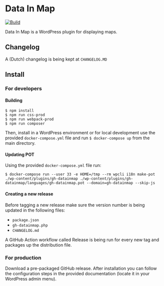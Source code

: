 # Data In Map

[![Build](https://github.com/OpenWebconcept/plugin-datainmap/actions/workflows/build.yml/badge.svg?branch=develop)](https://github.com/OpenWebconcept/plugin-datainmap/actions/workflows/build.yml)

Data In Map is a WordPress plugin for displaying maps.

## Changelog

A (Dutch) changelog is being kept at `CHANGELOG.MD`

## Install
### For developers

#### Building

````
$ npm install
$ npm run css-prod
$ npm run webpack-prod
$ npm run composer
````

Then, install in a WordPress environment or for local development use the provided `docker-compose.yml` file and run `$ docker-compose up` from the main directory.

#### Updating POT

Using the provided `docker-compose.yml` file run:

`$ docker-compose run --user 33 -e HOME=/tmp --rm wpcli i18n make-pot ./wp-content/plugins/gh-datainmap ./wp-content/plugins/gh-datainmap/languages/gh-datainmap.pot --domain=gh-datainmap --skip-js`

#### Creating a new release

Before tagging a new release make sure the version number is being updated in the following files:

- `package.json`
- `gh-datainmap.php`
- `CHANGELOG.md`

A GitHub Action workflow called Release is being run for every new tag and packages up the distribution file.

### For production
Download a pre-packaged GitHub release. After installation you can follow the configuration steps in the provided documentation (locate it in your WordPress admin menu).